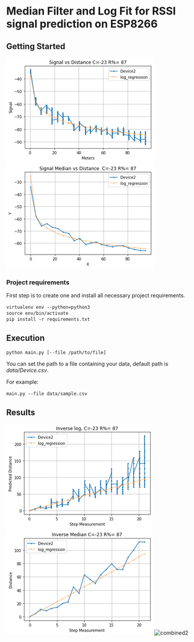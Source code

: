 # Median Filter and Log Fit for RSSI signal prediction on ESP8266

## Getting Started

![first](data/index/output_5_0.png)
![first](data/index/output_5_1.png)
### Project requirements 

First step is to create one and install all necessary project requirements.

    virtualenv env --python=python3
    source env/bin/activate
    pip install -r requirements.txt

## Execution

    python main.py [--file /path/to/file]

You can set the path to a file containing your data, default path is _data/Device.csv_.

For example:

    main.py --file data/sample.csv

## Results
![first](data/index/output_5_2.png)
![first](data/index/output_5_3.png)
![combined2](data/steps/steps_old/combined2.png)